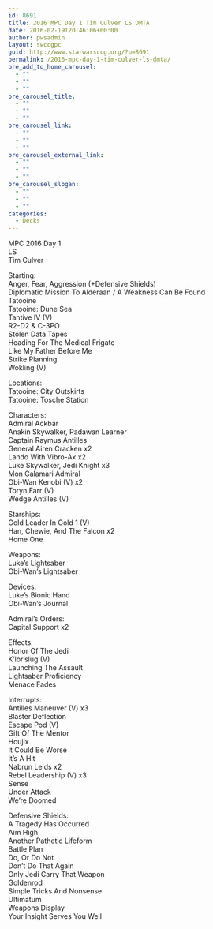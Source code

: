 ```yaml
---
id: 8691
title: 2016 MPC Day 1 Tim Culver LS DMTA
date: 2016-02-19T20:46:06+00:00
author: pwsadmin
layout: swccgpc
guid: http://www.starwarsccg.org/?p=8691
permalink: /2016-mpc-day-1-tim-culver-ls-dmta/
bre_add_to_home_carousel:
  - ""
  - ""
  - ""
bre_carousel_title:
  - ""
  - ""
  - ""
bre_carousel_link:
  - ""
  - ""
  - ""
bre_carousel_external_link:
  - ""
  - ""
  - ""
bre_carousel_slogan:
  - ""
  - ""
  - ""
categories:
  - Decks
---
```

MPC 2016 Day 1  
LS  
Tim Culver

Starting:  
Anger, Fear, Aggression (+Defensive Shields)  
Diplomatic Mission To Alderaan / A Weakness Can Be Found  
Tatooine  
Tatooine: Dune Sea  
Tantive IV (V)  
R2-D2 & C-3PO  
Stolen Data Tapes  
Heading For The Medical Frigate  
Like My Father Before Me  
Strike Planning  
Wokling (V)

Locations:  
Tatooine: City Outskirts  
Tatooine: Tosche Station

Characters:  
Admiral Ackbar  
Anakin Skywalker, Padawan Learner  
Captain Raymus Antilles  
General Airen Cracken x2  
Lando With Vibro-Ax x2  
Luke Skywalker, Jedi Knight x3  
Mon Calamari Admiral  
Obi-Wan Kenobi (V) x2  
Toryn Farr (V)  
Wedge Antilles (V)

Starships:  
Gold Leader In Gold 1 (V)  
Han, Chewie, And The Falcon x2  
Home One

Weapons:  
Luke&#8217;s Lightsaber  
Obi-Wan&#8217;s Lightsaber

Devices:  
Luke&#8217;s Bionic Hand  
Obi-Wan&#8217;s Journal

Admiral’s Orders:  
Capital Support x2

Effects:  
Honor Of The Jedi  
K&#8217;lor&#8217;slug (V)  
Launching The Assault  
Lightsaber Proficiency  
Menace Fades

Interrupts:  
Antilles Maneuver (V) x3  
Blaster Deflection  
Escape Pod (V)  
Gift Of The Mentor  
Houjix  
It Could Be Worse  
It&#8217;s A Hit  
Nabrun Leids x2  
Rebel Leadership (V) x3  
Sense  
Under Attack  
We&#8217;re Doomed

Defensive Shields:  
A Tragedy Has Occurred  
Aim High  
Another Pathetic Lifeform  
Battle Plan  
Do, Or Do Not  
Don&#8217;t Do That Again  
Only Jedi Carry That Weapon  
Goldenrod  
Simple Tricks And Nonsense  
Ultimatum  
Weapons Display  
Your Insight Serves You Well